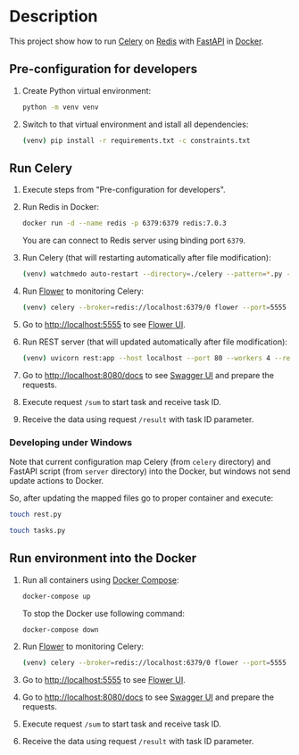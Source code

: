 # Description

This project show how to run [Celery](https://docs.celeryq.dev/) on [Redis](https://redis.io/)
with [FastAPI](https://fastapi.tiangolo.com/) in [Docker](https://www.docker.com/).

## Pre-configuration for developers

1. Create Python virtual environment:

   ```bash
   python -m venv venv
   ```

2. Switch to that virtual environment and istall all dependencies:

   ```bash
   (venv) pip install -r requirements.txt -c constraints.txt
   ```

## Run Celery

1. Execute steps from "Pre-configuration for developers".

2. Run Redis in Docker:

   ```bash
   docker run -d --name redis -p 6379:6379 redis:7.0.3
   ```
   
   You are can connect to Redis server using binding port `6379`.

3. Run Celery (that will restarting automatically after file modification):

   ```bash
   (venv) watchmedo auto-restart --directory=./celery --pattern=*.py --recursive -- celery --app celery/tasks worker --loglevel=INFO -E
   ```

4. Run [Flower](https://flower.readthedocs.io/) to monitoring Celery:

   ```bash
   (venv) celery --broker=redis://localhost:6379/0 flower --port=5555
   ```

5. Go to <http://localhost:5555> to see [Flower UI](https://flower.readthedocs.io/en/latest/screenshots.html).

6. Run REST server (that will updated automatically after file modification):

   ```bash
   (venv) uvicorn rest:app --host localhost --port 80 --workers 4 --reload
   ```

7. Go to <http://localhost:8080/docs> to see [Swagger UI](https://swagger.io/tools/swagger-ui/)
   and prepare the requests.

8. Execute request `/sum` to start task and receive task ID.

9. Receive the data using request `/result` with task ID parameter.

### Developing under Windows

Note that current configuration map Celery (from `celery` directory) and FastAPI script (from
`server` directory) into the Docker, but windows not send update actions to Docker.

So, after updating the mapped files go to proper container and execute:

```bash
touch rest.py
```

```bash
touch tasks.py
```

## Run environment into the Docker

1. Run all containers using [Docker Compose](https://docs.docker.com/compose/):

   ```bash
   docker-compose up
   ```

   To stop the Docker use following command:

   ```bash
   docker-compose down
   ```

2. Run [Flower](https://flower.readthedocs.io/) to monitoring Celery:

   ```bash
   (venv) celery --broker=redis://localhost:6379/0 flower --port=5555
   ```

3. Go to <http://localhost:5555> to see [Flower UI](https://flower.readthedocs.io/en/latest/screenshots.html).

4. Go to <http://localhost:8080/docs> to see [Swagger UI](https://swagger.io/tools/swagger-ui/)
   and prepare the requests.

5. Execute request `/sum` to start task and receive task ID.

6. Receive the data using request `/result` with task ID parameter.
